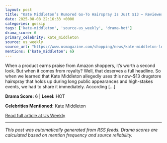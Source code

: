 ```yaml
---
layout: post
title: "Kate Middleton’s Rumored Go-To Hairspray Is Just $13 — Reviewers Say It Gives a ‘Satin Finish’""
date: 2025-08-08 22:16:33 +0000
categories: gossip
tags: ['kate-middleton', 'source-us_weekly', 'drama-hot']
drama_score: 6
primary_celebrity: kate_middleton
source: us_weekly
source_url: "https://www.usmagazine.com/shopping/news/kate-middleton-loreal-elnett-hairspray-amazon/""
mentions: {'kate_middleton': 6}
---
```


When a product earns praise from Amazon shoppers, it’s worth a second look. But when it comes from royalty? Well, that deserves a full headline. So when we learned that Kate Middleton allegedly uses this now-$13 drugstore hairspray that holds up during long public appearances and high-stakes events, we had to share it immediately. According […]

**Drama Score:** 6 | **Level:** HOT

**Celebrities Mentioned:** Kate Middleton

[Read full article at Us Weekly](https://www.usmagazine.com/shopping/news/kate-middleton-loreal-elnett-hairspray-amazon/)

---
*This post was automatically generated from RSS feeds. Drama scores are calculated based on mention frequency and source reliability.*
